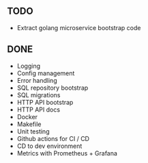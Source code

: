 ## TODO ##

* Extract golang microservice bootstrap code

## DONE ##

* Logging
* Config management
* Error handling
* SQL repository bootstrap
* SQL migrations
* HTTP API bootstrap
* HTTP API docs
* Docker
* Makefile
* Unit testing
* Github actions for CI / CD
* CD to dev environment
* Metrics with Prometheus + Grafana
